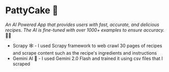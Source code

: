 # PattyCake 🍰
_An AI Powered App that provides users with fast, accurate, and delicious recipes. The AI is fine-tuned with over 1000+ examples to ensure accuracy._ 🍞😋

- Scrapy 🕸 - I used Scrapy framework to web crawl 30 pages of recipes and scrape content such as the recipe's ingredients and instructions
- Gemini AI 🤖 - I used Gemini 2.0 Flash and trained it using csv files that I scraped